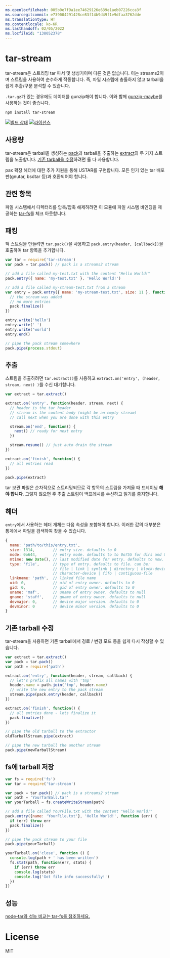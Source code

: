 ```yaml
---
ms.openlocfilehash: 005b0e7f9a1ee74629126e639e1aeb07226cca3f
ms.sourcegitcommit: e739004291428ce83f14b9d49f1e9dfaa3762dde
ms.translationtype: HT
ms.contentlocale: ko-KR
ms.lasthandoff: 02/05/2022
ms.locfileid: "138052378"
---
```

# <a name="tar-stream"></a>tar-stream

tar-stream은 스트리밍 tar 파서 및 생성기이며 다른 것은 없습니다. 이는 streams2이며 스트림을 사용하여 순수하게 작동합니다. 즉, 파일 시스템에 충돌하지 않고 tarball을 쉽게 추출/구문 분석할 수 있습니다.

`.tar.gz`가 있는 경우에도 데이터를 gunzip해야 합니다. 이와 함께 [gunzip-maybe](https://github.com/mafintosh/gunzip-maybe)를 사용하는 것이 좋습니다.

```
npm install tar-stream
```

[![빌드 상태](https://secure.travis-ci.org/mafintosh/tar-stream.png)](http://travis-ci.org/mafintosh/tar-stream)
[![라이선스](https://img.shields.io/badge/license-MIT-blue.svg)](http://opensource.org/licenses/MIT)

## <a name="usage"></a>사용량

tar-stream은 tarball을 생성하는 [pack](https://github.com/mafintosh/tar-stream#packing)과 tarball을 추출하는 [extract](https://github.com/mafintosh/tar-stream#extracting)의 두 가지 스트림을 노출합니다. [기존 tarball을 수정](https://github.com/mafintosh/tar-stream#modifying-existing-tarballs)하려면 둘 다 사용합니다.


pax 확장 헤더에 대한 추가 지원을 통해 USTAR를 구현합니다. 모든 인기 있는 tar 배포판(gnutar, bsdtar 등)과 호환되어야 합니다.

## <a name="related"></a>관련 항목

파일 시스템에서 디렉터리를 압축/압축 해제하려면 이 모듈에 파일 시스템 바인딩을 제공하는 [tar-fs](https://github.com/mafintosh/tar-fs)를 체크 아웃합니다.

## <a name="packing"></a>패킹

팩 스트림을 만들려면 `tar.pack()`을 사용하고 `pack.entry(header, [callback])`을 호출하여 tar 항목을 추가합니다.

``` js
var tar = require('tar-stream')
var pack = tar.pack() // pack is a streams2 stream

// add a file called my-test.txt with the content "Hello World!"
pack.entry({ name: 'my-test.txt' }, 'Hello World!')

// add a file called my-stream-test.txt from a stream
var entry = pack.entry({ name: 'my-stream-test.txt', size: 11 }, function(err) {
  // the stream was added
  // no more entries
  pack.finalize()
})

entry.write('hello')
entry.write(' ')
entry.write('world')
entry.end()

// pipe the pack stream somewhere
pack.pipe(process.stdout)
```

## <a name="extracting"></a>추출

스트림을 추출하려면 `tar.extract()`를 사용하고 `extract.on('entry', (header, stream, next) )`를 수신 대기합니다.

``` js
var extract = tar.extract()

extract.on('entry', function(header, stream, next) {
  // header is the tar header
  // stream is the content body (might be an empty stream)
  // call next when you are done with this entry

  stream.on('end', function() {
    next() // ready for next entry
  })

  stream.resume() // just auto drain the stream
})

extract.on('finish', function() {
  // all entries read
})

pack.pipe(extract)
```

tar 보관 파일은 순차적으로 스트리밍되므로 각 항목의 스트림을 가져올 때 드레이닝 **해야 합니다**. 그렇지 않으면 주 추출 스트림이 백프레셔를 수신하고 읽기를 중지합니다.

## <a name="headers"></a>헤더

`entry`에서 사용하는 헤더 개체는 다음 속성을 포함해야 합니다.
이러한 값의 대부분은 통계에서 파일을 검색하여 찾을 수 있습니다.

``` js
{
  name: 'path/to/this/entry.txt',
  size: 1314,        // entry size. defaults to 0
  mode: 0o644,       // entry mode. defaults to to 0o755 for dirs and 0o644 otherwise
  mtime: new Date(), // last modified date for entry. defaults to now.
  type: 'file',      // type of entry. defaults to file. can be:
                     // file | link | symlink | directory | block-device
                     // character-device | fifo | contiguous-file
  linkname: 'path',  // linked file name
  uid: 0,            // uid of entry owner. defaults to 0
  gid: 0,            // gid of entry owner. defaults to 0
  uname: 'maf',      // uname of entry owner. defaults to null
  gname: 'staff',    // gname of entry owner. defaults to null
  devmajor: 0,       // device major version. defaults to 0
  devminor: 0        // device minor version. defaults to 0
}
```

## <a name="modifying-existing-tarballs"></a>기존 tarball 수정

tar-stream을 사용하면 기존 tarball에서 경로 / 변경 모드 등을 쉽게 다시 작성할 수 있습니다.

``` js
var extract = tar.extract()
var pack = tar.pack()
var path = require('path')

extract.on('entry', function(header, stream, callback) {
  // let's prefix all names with 'tmp'
  header.name = path.join('tmp', header.name)
  // write the new entry to the pack stream
  stream.pipe(pack.entry(header, callback))
})

extract.on('finish', function() {
  // all entries done - lets finalize it
  pack.finalize()
})

// pipe the old tarball to the extractor
oldTarballStream.pipe(extract)

// pipe the new tarball the another stream
pack.pipe(newTarballStream)
```

## <a name="saving-tarball-to-fs"></a>fs에 tarball 저장


``` js
var fs = require('fs')
var tar = require('tar-stream')

var pack = tar.pack() // pack is a streams2 stream
var path = 'YourTarBall.tar'
var yourTarball = fs.createWriteStream(path)

// add a file called YourFile.txt with the content "Hello World!"
pack.entry({name: 'YourFile.txt'}, 'Hello World!', function (err) {
  if (err) throw err
  pack.finalize()
})

// pipe the pack stream to your file
pack.pipe(yourTarball)

yourTarball.on('close', function () {
  console.log(path + ' has been written')
  fs.stat(path, function(err, stats) {
    if (err) throw err
    console.log(stats)
    console.log('Got file info successfully!')
  })
})
```

## <a name="performance"></a>성능

[node-tar와 성능 비교는 tar-fs를 참조하세요.](https://github.com/mafintosh/tar-fs/blob/master/README.md#performance)

# <a name="license"></a>License

MIT
